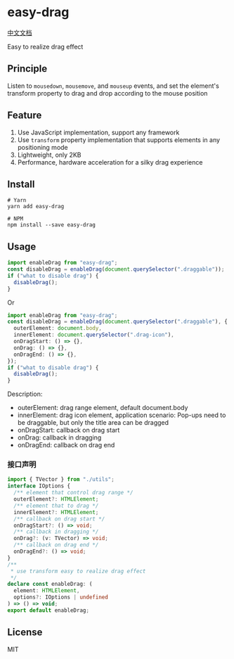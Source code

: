 # easy-drag

[中文文档](https://github.com/junqiuzhang/easy-drag/blob/master/README_zh-CN.md)

Easy to realize drag effect

## Principle

Listen to `mousedown`, `mousemove`, and `mouseup` events, and set the element's transform property to drag and drop according to the mouse position

## Feature

1. Use JavaScript implementation, support any framework
2. Use `transform` property implementation that supports elements in any positioning mode
3. Lightweight, only 2KB
4. Performance, hardware acceleration for a silky drag experience

## Install

```
# Yarn
yarn add easy-drag

# NPM
npm install --save easy-drag

```

## Usage

```ts
import enableDrag from "easy-drag";
const disableDrag = enableDrag(document.querySelector(".draggable"));
if ("what to disable drag") {
  disableDrag();
}
```

Or

```ts
import enableDrag from "easy-drag";
const disableDrag = enableDrag(document.querySelector(".draggable"), {
  outerElement: document.body,
  innerElement: document.querySelector(".drag-icon"),
  onDragStart: () => {},
  onDrag: () => {},
  onDragEnd: () => {},
});
if ("what to disable drag") {
  disableDrag();
}
```

Description:

- outerElement: drag range element, default document.body
- innerElement: drag icon element, application scenario: Pop-ups need to be draggable, but only the title area can be dragged
- onDragStart: callback on drag start
- onDrag: callback in dragging
- onDragEnd: callback on drag end

### 接口声明

```ts
import { TVector } from "./utils";
interface IOptions {
  /** element that control drag range */
  outerElement?: HTMLElement;
  /** element that to drag */
  innerElement?: HTMLElement;
  /** callback on drag start */
  onDragStart?: () => void;
  /** callback in dragging */
  onDrag?: (v: TVector) => void;
  /** callback on drag end */
  onDragEnd?: () => void;
}
/**
 * use transform easy to realize drag effect
 */
declare const enableDrag: (
  element: HTMLElement,
  options?: IOptions | undefined
) => () => void;
export default enableDrag;
```

## License

MIT
